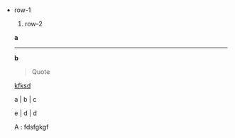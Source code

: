 #
##
###
####
#####
######

* row-1
    1. row-2


    __a__
    ***
    __b__

    > Quote
    [^1]: iudhfd 1

    [kfksd](google.com)

    a | b | c

    e | d | d

    A
    : fdsfgkgf